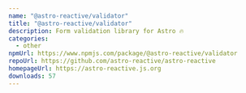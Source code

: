```yaml
---
name: "@astro-reactive/validator"
title: "@astro-reactive/validator"
description: Form validation library for Astro 🔥
categories:
  - other
npmUrl: https://www.npmjs.com/package/@astro-reactive/validator
repoUrl: https://github.com/astro-reactive/astro-reactive
homepageUrl: https://astro-reactive.js.org
downloads: 57
---
```

